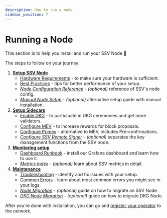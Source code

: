 ```yaml
---
description: How to run a node
sidebar_position: 7
---
```


# Running a Node

This section is to help you install and run your SSV Node 🚀

The steps to follow on your journey:
1. [**Setup SSV Node**](/operators/operator-node/node-setup)
    * [Hardware Requirements](/operators/operator-node/node-setup/hardware-requirements.md) - to make sure your hardware is sufficient.
    * [Best Practices](/operators/operator-node/node-setup/best-practices.md) - tips for better performance of your setup.
    * [*Node Configuration Reference*](/operators/operator-node/node-setup/node-configuration-reference.md) - *(optional)* reference of SSV's node config.
    * [*Manual Node Setup*](/operators/operator-node/node-setup/manual-setup.md) - *(optional)* alternative setup guide with manual installation.
2. [**Setup Sidecars**](/operators/operator-node/setup-sidecars/README.md)
    * [Enable DKG](/operators/operator-node/setup-sidecars/enabling-dkg/) - to participate in DKG ceremonies and get more validators.
    * [Configure MEV](/operators/operator-node/setup-sidecars/configuring-mev) - to increase rewards for block proposals.
    * [Configure Primev](/operators/operator-node/setup-sidecars/configuring-primev) - alternative to MEV, includes Pre-confirmations.
    * [*Configure SSV Remote Signer*](/operators/operator-node/setup-sidecars/remote-signer) - *(optional)* separates the key management functions from the SSV node.
3. [**Monitoring setup**](/operators/operator-node/monitoring/README.md)
    * [Dashboard Runbook](/operators/operator-node/monitoring/dashboard-runbook.md) - install our Grafana dashboard and learn how to use it.
    * [*Metrics Index*](/operators/operator-node/monitoring/metrics-index.md) - *(optional)* learn about SSV metrics in detail.
4. [**Maintenance**](/operators/operator-node/maintenance/README.md)
    * [Troubleshooting](/operators/operator-node/maintenance/troubleshooting.md) - identify and fix issues with your setup.
    * [Common Errors](/operators/operator-node/maintenance/common-errors.md) - learn about most common errors you might see in your logs.
    * [*Node Migration*](/operators/operator-node/maintenance/node-migration.md) - *(optional)* guide on how to migrate an SSV Node.
    * [*DKG Node Migration*](/operators/operator-node/maintenance/dkg-operator-migration.md) - *(optional)* guide on how to migrate DKG Node.

After you're done with installation, you can go and [register your operator](/operators/operator-management/README.md) to the network.